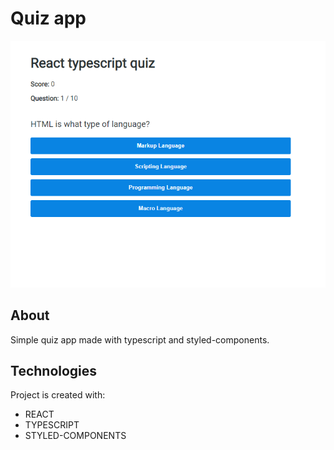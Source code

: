 # Quiz app

![Quiz app](https://github.com/piotrglodek/quiz-ts/blob/master/img/quiz.png 'Quiz')

## About

Simple quiz app made with typescript and styled-components.

## Technologies

Project is created with:

- REACT
- TYPESCRIPT
- STYLED-COMPONENTS
